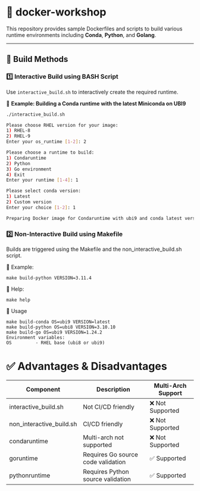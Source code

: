 # 🚀 docker-workshop

This repository provides sample Dockerfiles and scripts to build various runtime environments including **Conda**, **Python**, and **Golang**.

---


## 🔧 Build Methods


### 1️⃣ Interactive Build using BASH Script

Use `interactive_build.sh` to interactively create the required runtime.

📌 **Example: Building a Conda runtime with the latest Miniconda on UBI9**

```bash
./interactive_build.sh

Please choose RHEL version for your image:
1) RHEL-8
2) RHEL-9
Enter your os_runtime [1-2]: 2

Please choose a runtime to build:
1) Condaruntime
2) Python
3) Go environment
4) Exit
Enter your runtime [1-4]: 1

Please select conda version:
1) Latest
2) Custom version
Enter your choice [1-2]: 1

Preparing Docker image for Condaruntime with ubi9 and conda latest version...
```


### 2️⃣ Non-Interactive Build using Makefile
Builds are triggered using the Makefile and the non_interactive_build.sh script.

📌 Example:
```
make build-python VERSION=3.11.4
```

📘 Help:
```
make help
```

🔄 Usage
```
make build-conda OS=ubi9 VERSION=latest
make build-python OS=ubi8 VERSION=3.10.10
make build-go OS=ubi9 VERSION=1.24.2
Environment variables:
OS         - RHEL base (ubi8 or ubi9)
```
# ✅ Advantages & Disadvantages

|Component	|Description	|Multi-Arch Support|
| --- | --- | --- |
|interactive_build.sh	| Not CI/CD friendly	|❌ Not Supported|
|non_interactive_build.sh	| CI/CD friendly	|❌ Not Supported|
|condaruntime	|Multi-arch not supported	|❌ Not Supported|
|goruntime	| Requires Go source code validation	|✅ Supported|
|pythonruntime	|Requires Python source validation	|✅ Supported|
